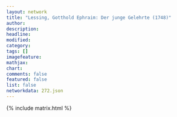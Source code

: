 ```yaml
---
layout: network
title: "Lessing, Gotthold Ephraim: Der junge Gelehrte (1748)"
author:
description:
headline:
modified:
category:
tags: []
imagefeature: 
mathjax: 
chart: 
comments: false
featured: false
list: false
networkdata: 272.json
---
```

{% include matrix.html %}
